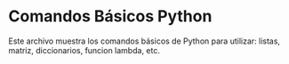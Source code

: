 # Comandos Básicos Python
Este archivo muestra los comandos básicos de Python para utilizar: listas, matriz, diccionarios, funcion lambda, etc.
